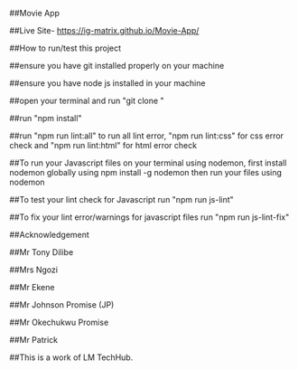 ##Movie App

##Live Site- https://ig-matrix.github.io/Movie-App/

##How to run/test this project

##ensure you have git installed properly on your machine

##ensure you have node js installed in your machine

##open your terminal and run "git clone "

##run "npm install"

##run "npm run lint:all" to run all lint error, "npm run lint:css" for css error check and "npm run lint:html" for html error check

##To run your Javascript files on your terminal using nodemon, first install nodemon globally using npm install -g nodemon then run your files using nodemon

##To test your lint check for Javascript run "npm run js-lint"

##To fix your lint error/warnings for javascript files run "npm run js-lint-fix"

##Acknowledgement

##Mr Tony Dilibe

##Mrs Ngozi

##Mr Ekene

##Mr Johnson Promise (JP)

##Mr Okechukwu Promise

##Mr Patrick

##This is a work of LM TechHub.
